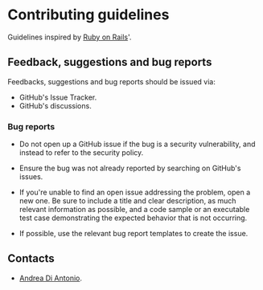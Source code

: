 # Contributing guidelines

Guidelines inspired by [Ruby on Rails](https://github.com/rails/rails/blob/main/CONTRIBUTING.md)'.

## Feedback, suggestions and bug reports

Feedbacks, suggestions and bug reports should be issued via:

* GitHub's Issue Tracker.
* GitHub's discussions.

### Bug reports

* Do not open up a GitHub issue if the bug is a security vulnerability, and instead to refer to the security policy.

* Ensure the bug was not already reported by searching on GitHub's issues.

* If you're unable to find an open issue addressing the problem, open a new one. Be sure to include a title and clear description, as much relevant information as possible, and a code sample or an executable test case demonstrating the expected behavior that is not occurring.

* If possible, use the relevant bug report templates to create the issue.

## Contacts

* <a href="mailto:mail@diantonioandrea.com?subject=Project contribution">Andrea Di Antonio</a>.